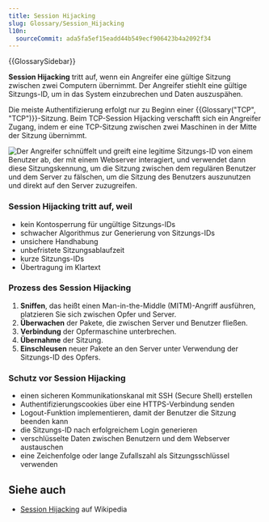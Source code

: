 ```yaml
---
title: Session Hijacking
slug: Glossary/Session_Hijacking
l10n:
  sourceCommit: ada5fa5ef15eadd44b549ecf906423b4a2092f34
---
```


{{GlossarySidebar}}

**Session Hijacking** tritt auf, wenn ein Angreifer eine gültige Sitzung zwischen zwei Computern übernimmt. Der Angreifer stiehlt eine gültige Sitzungs-ID, um in das System einzubrechen und Daten auszuspähen.

Die meiste Authentifizierung erfolgt nur zu Beginn einer {{Glossary("TCP", "TCP")}}-Sitzung. Beim TCP-Session Hijacking verschafft sich ein Angreifer Zugang, indem er eine TCP-Sitzung zwischen zwei Maschinen in der Mitte der Sitzung übernimmt.

![Der Angreifer schnüffelt und greift eine legitime Sitzungs-ID von einem Benutzer ab, der mit einem Webserver interagiert, und verwendet dann diese Sitzungskennung, um die Sitzung zwischen dem regulären Benutzer und dem Server zu fälschen, um die Sitzung des Benutzers auszunutzen und direkt auf den Server zuzugreifen.](session_hijacking_3.jpg)

### Session Hijacking tritt auf, weil

- kein Kontosperrung für ungültige Sitzungs-IDs
- schwacher Algorithmus zur Generierung von Sitzungs-IDs
- unsichere Handhabung
- unbefristete Sitzungsablaufzeit
- kurze Sitzungs-IDs
- Übertragung im Klartext

### Prozess des Session Hijacking

1. **Sniffen**, das heißt einen Man-in-the-Middle (MITM)-Angriff ausführen, platzieren Sie sich zwischen Opfer und Server.
2. **Überwachen** der Pakete, die zwischen Server und Benutzer fließen.
3. **Verbindung** der Opfermaschine unterbrechen.
4. **Übernahme** der Sitzung.
5. **Einschleusen** neuer Pakete an den Server unter Verwendung der Sitzungs-ID des Opfers.

### Schutz vor Session Hijacking

- einen sicheren Kommunikationskanal mit SSH (Secure Shell) erstellen
- Authentifizierungscookies über eine HTTPS-Verbindung senden
- Logout-Funktion implementieren, damit der Benutzer die Sitzung beenden kann
- die Sitzungs-ID nach erfolgreichem Login generieren
- verschlüsselte Daten zwischen Benutzern und dem Webserver austauschen
- eine Zeichenfolge oder lange Zufallszahl als Sitzungsschlüssel verwenden

## Siehe auch

- [Session Hijacking](https://en.wikipedia.org/wiki/Session_hijacking) auf Wikipedia
